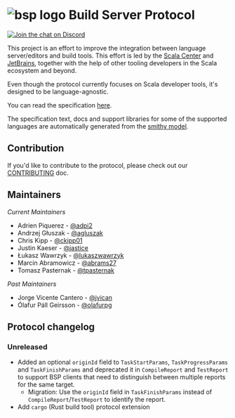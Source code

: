 # ![bsp logo](resources/buildServerProtocol64.svg) Build Server Protocol

[![Join the chat on Discord](https://badgen.net/badge/icon/discord?icon=discord&label)](https://discord.gg/7tMENrnv8p)

This project is an effort to improve the integration between language
server/editors and build tools. This effort is led by the [Scala
Center](https://scala.epfl.ch/) and [JetBrains](https://www.jetbrains.com/),
together with the help of other tooling developers in the Scala ecosystem and
beyond.

Even though the protocol currently focuses on Scala developer tools, it's
designed to be language-agnostic.

You can read the specification [here](https://build-server-protocol.github.io/docs/specification).

The specification text, docs and support libraries for some of the supported languages are automatically
generated from the [smithy model](spec/src/main/resources/META-INF/smithy/bsp/bsp.smithy).

## Contribution

If you'd like to contribute to the protocol, please check out our
[CONTRIBUTING](./CONTRIBUTING.md) doc.

## Maintainers

_Current Maintainers_

- Adrien Piquerez - [@adpi2](https://github.com/adpi2)
- Andrzej Głuszak - [@agluszak](https://github.com/agluszak)
- Chris Kipp - [@ckipp01](https://github.com/ckipp01)
- Justin Kaeser - [@jastice](https://github.com/jastice)
- Łukasz Wawrzyk - [@lukaszwawrzyk](https://github.com/lukaszwawrzyk)
- Marcin Abramowicz - [@abrams27](https://github.com/abrams27)
- Tomasz Pasternak - [@tpasternak](https://github.com/tpasternak)

_Past Maintainers_

- Jorge Vicente Cantero - [@jvican](https://github.com/jvican)
- Ólafur Páll Geirsson - [@olafurpg](https://github.com/olafurpg)

## Protocol changelog

### Unreleased

- Added an optional `originId` field to `TaskStartParams`, `TaskProgressParams` and `TaskFinishParams`
  and deprecated it in `CompileReport` and `TestReport` to support BSP clients that need to distinguish
  between multiple reports for the same target.
  - Migration: Use the `originId` field in `TaskFinishParams` instead of `CompileReport`/`TestReport`
    to identify the report.
- Add `cargo` (Rust build tool) protocol extension

